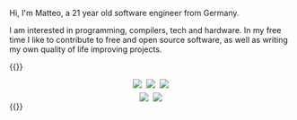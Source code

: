 Hi, I'm Matteo, a 21 year old software engineer from Germany.

I am interested in programming, compilers, tech and hardware. In my free time I
like to contribute to free and open source software, as well as writing my own
quality of life improving projects.

{{<rawhtml>}}

<div style="display: flex; justify-content: center; gap: 0.5rem">
    <img src="/images/badges/green-team.gif"/>
    <img src="/images/badges/nothingtoblock.gif"/>
    <img src="/images/badges/noweb3.gif"/>
</div>
<div style="display: flex; justify-content: center; gap: 0.5rem; margin-top: 0.5rem">
    <img src="/images/badges/linux.gif"/>
    <img src="/images/badges/antiNFT.gif"/>
</div>
{{</rawhtml>}}

